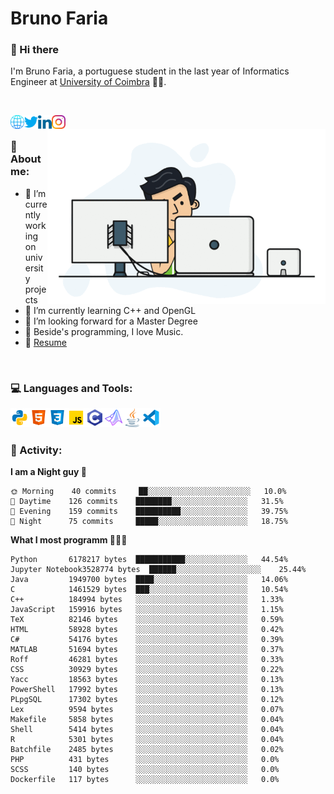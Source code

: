 # Bruno Faria

### 👋 Hi there

I'm Bruno Faria, a portuguese student in the last year of Informatics Engineer at [University of Coimbra](uc.pt/en) 👨‍🎓.

<br/>

[<img align="left" width="22px" alt="Website" src="https://github.com/brunofaria1322/brunofaria1322/blob/master/assets/social/global.svg"/>][website]
[<img align="left" width="22px" alt="Twitter" src="https://github.com/brunofaria1322/brunofaria1322/blob/master/assets/social/twitter.svg"/>][twitter]
[<img align="left" width="22px" alt="LinkedIn" src="https://github.com/brunofaria1322/brunofaria1322/blob/master/assets/social/linkedin.svg"/>][linkedin]
[<img align="left" width="22px" alt="Instagram" src="https://github.com/brunofaria1322/brunofaria1322/blob/master/assets/social/instagram.svg"/>][instagram]

<img align="right" height = "280" alt="GIF" src="https://github.com/brunofaria1322/brunofaria1322/blob/master/assets/animation.gif"/>

<br />

### 📕 About me:

- 🔭 I’m currently working on university projects
- 🌱 I’m currently learning C++ and OpenGL
- 💼 I’m looking forward for a Master Degree
- 💙 Beside's programming, I love Music.
- 📝 [Resume](https://en.wikipedia.org/wiki/HTTP_404)


<br />

### 💻 Languages and Tools:

<img align="left" width="30px" alt= "Python" src="https://github.com/brunofaria1322/brunofaria1322/blob/master/assets/skills/python.svg"/>
<img align="left" width="30px" alt= "Html5" src="https://github.com/brunofaria1322/brunofaria1322/blob/master/assets/skills/html5.svg"/>
<img align="left" width="30px" alt= "Css3" src="https://github.com/brunofaria1322/brunofaria1322/blob/master/assets/skills/css3.svg"/>
<img align="left" width="30px" alt= "JavaScript" src="https://github.com/brunofaria1322/brunofaria1322/blob/master/assets/skills/javascript.svg"/>
<img align="left" width="30px" alt= "C" src="https://github.com/brunofaria1322/brunofaria1322/blob/master/assets/skills/c.svg"/>
<img align="left" width="30px" alt= "Matlab" src="https://github.com/brunofaria1322/brunofaria1322/blob/master/assets/skills/matlab.svg"/>
<img align="left" width="30px" alt= "Java" src="https://github.com/brunofaria1322/brunofaria1322/blob/master/assets/skills/java.svg"/>
<img align="left" width="30px" alt= "Visual Studio Code" src="https://github.com/brunofaria1322/brunofaria1322/blob/master/assets/skills/vscode.svg"/>

<br />
<br />

### 🚩 Activity:

<!--START_SECTION:stats-->
**I am a Night guy 🌙** 

```text
🌞 Morning    40 commits     ██░░░░░░░░░░░░░░░░░░░░░░░	10.0% 
🌆 Daytime    126 commits    ████████░░░░░░░░░░░░░░░░░	31.5% 
🌃 Evening    159 commits    ██████████░░░░░░░░░░░░░░░	39.75% 
🌙 Night      75 commits     █████░░░░░░░░░░░░░░░░░░░░	18.75%

```
**What I most programm 👨🏽‍💻** 

```text
Python       6178217 bytes  ███████████░░░░░░░░░░░░░░	44.54% 
Jupyter Notebook3528774 bytes  ██████░░░░░░░░░░░░░░░░░░░	25.44% 
Java         1949700 bytes  ████░░░░░░░░░░░░░░░░░░░░░	14.06% 
C            1461529 bytes  ███░░░░░░░░░░░░░░░░░░░░░░	10.54% 
C++          184994 bytes   ░░░░░░░░░░░░░░░░░░░░░░░░░	1.33% 
JavaScript   159916 bytes   ░░░░░░░░░░░░░░░░░░░░░░░░░	1.15% 
TeX          82146 bytes    ░░░░░░░░░░░░░░░░░░░░░░░░░	0.59% 
HTML         58928 bytes    ░░░░░░░░░░░░░░░░░░░░░░░░░	0.42% 
C#           54176 bytes    ░░░░░░░░░░░░░░░░░░░░░░░░░	0.39% 
MATLAB       51694 bytes    ░░░░░░░░░░░░░░░░░░░░░░░░░	0.37% 
Roff         46281 bytes    ░░░░░░░░░░░░░░░░░░░░░░░░░	0.33% 
CSS          30929 bytes    ░░░░░░░░░░░░░░░░░░░░░░░░░	0.22% 
Yacc         18563 bytes    ░░░░░░░░░░░░░░░░░░░░░░░░░	0.13% 
PowerShell   17992 bytes    ░░░░░░░░░░░░░░░░░░░░░░░░░	0.13% 
PLpgSQL      17302 bytes    ░░░░░░░░░░░░░░░░░░░░░░░░░	0.12% 
Lex          9594 bytes     ░░░░░░░░░░░░░░░░░░░░░░░░░	0.07% 
Makefile     5858 bytes     ░░░░░░░░░░░░░░░░░░░░░░░░░	0.04% 
Shell        5414 bytes     ░░░░░░░░░░░░░░░░░░░░░░░░░	0.04% 
R            5301 bytes     ░░░░░░░░░░░░░░░░░░░░░░░░░	0.04% 
Batchfile    2485 bytes     ░░░░░░░░░░░░░░░░░░░░░░░░░	0.02% 
PHP          431 bytes      ░░░░░░░░░░░░░░░░░░░░░░░░░	0.0% 
SCSS         140 bytes      ░░░░░░░░░░░░░░░░░░░░░░░░░	0.0% 
Dockerfile   117 bytes      ░░░░░░░░░░░░░░░░░░░░░░░░░	0.0%
```


<!--END_SECTION:stats-->


[website]: https://brunofaria1322.github.io
[twitter]: https://twitter.com/brunofaria_1322
[instagram]: https://instagram.com/brunofaria_1322
[linkedin]: https://linkedin.com/in/bruno-faria
